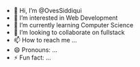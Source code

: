 - 👋 Hi, I’m @OvesSiddiqui
- 👀 I’m interested in Web Development
- 🌱 I’m currently learning Computer Science
- 💞️ I’m looking to collaborate on fullstack
- 📫 How to reach me ...
- 😄 Pronouns: ...
- ⚡ Fun fact: ...

<!---
OvesSiddiqui/OvesSiddiqui is a ✨ special ✨ repository because its `README.md` (this file) appears on your GitHub profile.
You can click the Preview link to take a look at your changes.
--->
